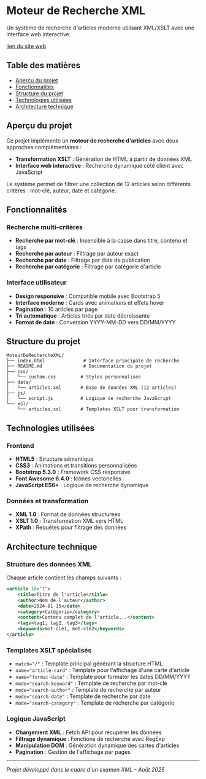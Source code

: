 # Moteur de Recherche XML

Un système de recherche d'articles moderne utilisant XML/XSLT avec une interface web interactive. 

[lien du site web](https://sokhnadieye.github.io/MoteurDeRechercheXML)

## Table des matières

- [Aperçu du projet](#aperçu-du-projet)
- [Fonctionnalités](#fonctionnalités)
- [Structure du projet](#structure-du-projet)
- [Technologies utilisées](#technologies-utilisées)
- [Architecture technique](#architecture-technique)

## Aperçu du projet

Ce projet implémente un **moteur de recherche d'articles** avec deux approches complémentaires :

- **Transformation XSLT** : Génération de HTML à partir de données XML
- **Interface web interactive** : Recherche dynamique côté client avec JavaScript

Le système permet de filtrer une collection de 12 articles selon différents critères : mot-clé, auteur, date et catégorie.

## Fonctionnalités

### Recherche multi-critères

-  **Recherche par mot-clé** : Insensible à la casse dans titre, contenu et tags
-  **Recherche par auteur** : Filtrage par auteur exact
-  **Recherche par date** : Filtrage par date de publication
-  **Recherche par catégorie** : Filtrage par catégorie d'article

### Interface utilisateur

-  **Design responsive** : Compatible mobile avec Bootstrap 5
-  **Interface moderne** : Cards avec animations et effets hover
-  **Pagination** : 10 articles par page
-  **Tri automatique** : Articles triés par date décroissante
-  **Format de date** : Conversion YYYY-MM-DD vers DD/MM/YYYY

## Structure du projet

```
MoteurDeRechercheXML/
├── index.html              # Interface principale de recherche
├── README.md               # Documentation du projet
├── css/
│   └── custom.css         # Styles personnalisés
├── data/
│   └── articles.xml       # Base de données XML (12 articles)
├── js/
│   └── script.js          # Logique de recherche JavaScript
└── xsl/
    └── articles.xsl       # Templates XSLT pour transformation
```

## Technologies utilisées

### Frontend

- **HTML5** : Structure sémantique
- **CSS3** : Animations et transitions personnalisées
- **Bootstrap 5.3.0** : Framework CSS responsive
- **Font Awesome 6.4.0** : Icônes vectorielles
- **JavaScript ES6+** : Logique de recherche dynamique

### Données et transformation

- **XML 1.0** : Format de données structurées
- **XSLT 1.0** : Transformation XML vers HTML
- **XPath** : Requêtes pour filtrage des données

## Architecture technique

### Structure des données XML

Chaque article contient les champs suivants :

```xml
<article id="1">
    <title>Titre de l'article</title>
    <author>Nom de l'auteur</author>
    <date>2024-01-15</date>
    <category>Catégorie</category>
    <content>Contenu complet de l'article...</content>
    <tags>tag1, tag2, tag3</tags>
    <keywords>mot-clé1, mot-clé2</keywords>
</article>
```

### Templates XSLT spécialisés

- `match="/"` : Template principal générant la structure HTML
- `name="article-card"` : Template pour l'affichage d'une carte d'article
- `name="format-date"` : Template pour formater les dates DD/MM/YYYY
- `mode="search-keyword"` : Template de recherche par mot-clé
- `mode="search-author"` : Template de recherche par auteur
- `mode="search-date"` : Template de recherche par date
- `mode="search-category"` : Template de recherche par catégorie

### Logique JavaScript

- **Chargement XML** : Fetch API pour récupérer les données
- **Filtrage dynamique** : Fonctions de recherche avec RegExp
- **Manipulation DOM** : Génération dynamique des cartes d'articles
- **Pagination** : Gestion de l'affichage par pages

---

_Projet développé dans le cadre d'un examen XML - Août 2025_
